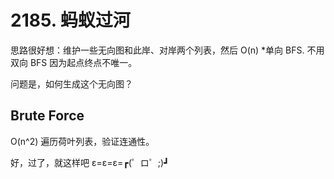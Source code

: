 # 2185. 蚂蚁过河
思路很好想：维护一些无向图和此岸、对岸两个列表，然后 O(n) \*单向 BFS.
不用双向 BFS 因为起点终点不唯一。

问题是，如何生成这个无向图？

## Brute Force
O(n^2) 遍历荷叶列表，验证连通性。

好，过了，就这样吧 ε=ε=ε=┏(゜ロ゜;)┛